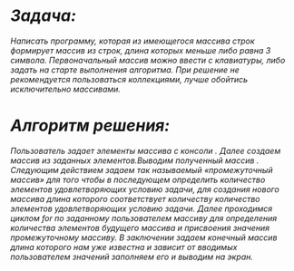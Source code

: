 # ***Задача:***

*Написать программу, которая из имеющегося массива строк формирует массив из строк, длина которых меньше либо равна 3 символа. Первоначальный массив можно ввести с клавиатуры, либо задать на старте выполнения алгоритма. При решение не рекомендуется пользоваться коллекциями, лучше обойтись исключительно массивами.*

# ***Алгоритм решения:***
*Пользователь задает элементы массива с консоли . Далее создаем массив из заданных элементов.Выводим полученный массив . Следующим действием задаем  так называемый «промежуточный массив» для того чтобы в последующем определить количество элементов удовлетворяющих условию задачи, для создания нового массива длина которого соответствует количеству количество элементов удовлетворяющих условию задачи. Далее проходимся циклом for по заданному пользователем массиву для определения количества элементов будущего массива и присвоения значения промежуточному массиву. В заключении задаем конечный массив длина которого нам уже известна и зависит от вводимых пользователем значений заполняем его и выводим на экран.*